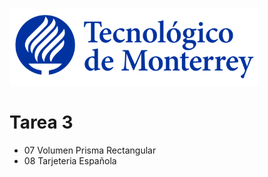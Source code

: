 ![Tec de Monterrey](images/logotecmty.png)
# Tarea 3

- 07 Volumen Prisma Rectangular
- 08 Tarjeteria Española
